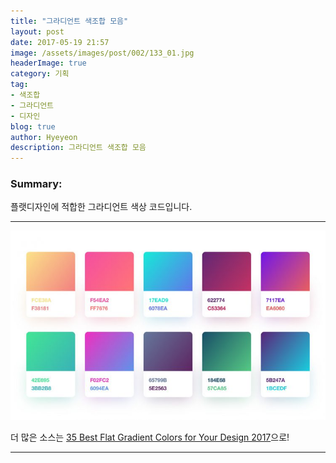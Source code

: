 ```yaml
---
title: "그라디언트 색조합 모음"
layout: post
date: 2017-05-19 21:57
image: /assets/images/post/002/133_01.jpg
headerImage: true
category: 기획
tag:
- 색조합
- 그라디언트
- 디자인
blog: true
author: Hyeyeon
description: 그라디언트 색조합 모음
---
```


### Summary:

플랫디자인에 적합한 그라디언트 색상 코드입니다.

---

![pic1](/assets/images/post/002/133_01.jpg)


더 많은 소스는 [35 Best Flat Gradient Colors for Your Design 2017](http://www.imadesigner.in/2017/04/10/100-best-flat-gradient-colors-for-your-design-2017/)으로!

---
